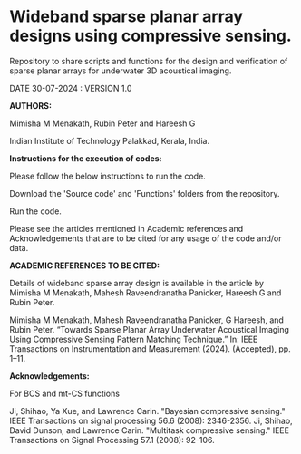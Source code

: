 # Wideband sparse planar array designs using compressive sensing.

Repository to share scripts and functions for the design and verification of sparse planar arrays for underwater 3D acoustical imaging.

DATE 30-07-2024 : VERSION 1.0

**AUTHORS:**

Mimisha M Menakath, Rubin Peter and Hareesh G

Indian Institute of Technology Palakkad, Kerala, India.

**Instructions for the execution of codes:**

Please follow the below instructions to run the code.

Download the 'Source code' and 'Functions' folders from the repository.

Run the code. 

Please see the articles mentioned in Academic references and Acknowledgements that are to be cited for any usage of the code and/or data.

**ACADEMIC REFERENCES TO BE CITED:**

Details of wideband sparse array design is available in the article by Mimisha M Menakath, Mahesh Raveendranatha Panicker, Hareesh G and Rubin Peter.

Mimisha M Menakath, Mahesh Raveendranatha Panicker, G Hareesh, and Rubin Peter. “Towards Sparse Planar Array Underwater Acoustical Imaging Using Compressive Sensing Pattern Matching Technique.” In: IEEE Transactions on Instrumentation and Measurement (2024). (Accepted), pp. 1–11.

**Acknowledgements:**

For BCS and mt-CS functions

Ji, Shihao, Ya Xue, and Lawrence Carin. "Bayesian compressive sensing." IEEE Transactions on signal processing 56.6 (2008): 2346-2356.
Ji, Shihao, David Dunson, and Lawrence Carin. "Multitask compressive sensing." IEEE Transactions on Signal Processing 57.1 (2008): 92-106.
